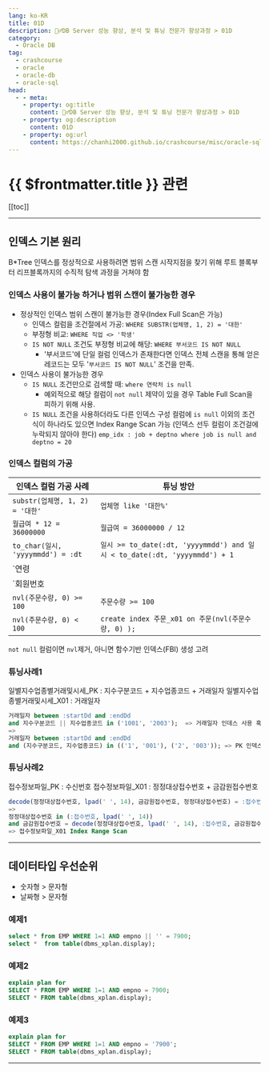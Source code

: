 ```yaml
---
lang: ko-KR
title: 01D
description: 🙆‍♂️DB Server 성능 향상, 분석 및 튜닝 전문가 향상과정 > 01D
category:
  - Oracle DB
tag: 
  - crashcourse
  - oracle
  - oracle-db
  - oracle-sql
head:
  - - meta:
    - property: og:title
      content: 🙆‍♂️DB Server 성능 향상, 분석 및 튜닝 전문가 향상과정 > 01D
    - property: og:description
      content: 01D
    - property: og:url
      content: https://chanhi2000.github.io/crashcourse/misc/oracle-sql-db-tuning/01d.html
---
```


# {{ $frontmatter.title }} 관련

[[toc]]

---

## 인덱스 기본 원리

B*Tree 인덱스를 정상적으로 사용하려면 범위 스캔 시작지점을 찾기 위해 루트 블록부터 리프블록까지의 수직적 탐색 과정을 거쳐야 함

### 인덱스 사용이 불가능 하거나 범위 스캔이 불가능한 경우

- 정상적인 인덱스 범위 스캔이 불가능한 경우(Index Full Scan은 가능)
  - 인덱스 컬럼을 조건절에서 가공: `WHERE SUBSTR(업체명, 1, 2) = '대한'`
  - 부정형 비교: `WHERE 직업 <> '학생'`
  - `IS NOT NULL` 조건도 부정형 비교에 해당: `WHERE 부서코드 IS NOT NULL`
    - '부서코드'에 단일 컬럼 인덱스가 존재한다면 인덱스 전체 스캔을 통해 얻은 레코드는 모두 '`부서코드 IS NOT NULL`' 조건을 만족.
- 인덱스 사용이 불가능한 경우
  - `IS NULL` 조건만으로 검색할 때: `where 연락처 is null`
    - 예외적으로 해당 컬럼이 `not null` 제약이 있을 경우 Table Full Scan을 피하기 위해 사용.
  - `IS NULL` 조건을 사용하더라도 다른 인덱스 구성 컬럼에 `is null` 이외의 조건식이 하나라도 있으면 Index Range Scan 가능 (인덱스 선두 컬럼이 조건걸에 누락되지 않아야 한다) `emp_idx : job + deptno where job is null and deptno = 20`

### 인덱스 컬럼의 가공

| 인덱스 컬럼 가공 사례 | 튜닝 방안 |
| ------------------- | --------- |
| `substr(업체명, 1, 2) = '대한'` | `업체명 like '대한%'` | 
| `월급여 * 12 = 36000000` | `월급여 = 36000000 / 12` |
| `to_char(일시, 'yyyymmdd') = :dt` | `일시 >= to_date(:dt, 'yyyymmdd') and 일시 < to_date(:dt, 'yyyymmdd') + 1` | 
| `연령 || 직업 = '30공무원'` | `연령 = 30 and 직업 = '공무원'` |
| `회원번호 || 지점번호 = :str` | `회원번호 = substr(:str, 1, 2) and 지점번호 = substr(:str, 3, 4)` |
| `nvl(주문수량, 0) >= 100` | `주문수량 >= 100` |
| `nvl(주문수량, 0) < 100` | `create index 주문_x01 on 주문(nvl(주문수량, 0) );` |
`not null` 컬럼이면 `nvl`제거, 아니면 함수기반 인덱스(FBI) 생성 고려 

### 튜닝사례1

일별지수업종별거래및시세_PK : 지수구분코드 + 지수업종코드 + 거래일자
일별지수업종별거래및시세_X01 : 거래일자

```sql
거래일자 between :startDd and :endDd
and 지수구분코드 || 지수업종코드 in ('1001', '2003');  => 거래일자 인데스 사용 혹은 Full Table Scan
=>
거래일자 between :startDd and :endDd
and (지수구분코드, 지수업종코드) in (('1', '001'), ('2', '003')); => PK 인덱스 사용
```

### 튜닝사례2

접수정보파일_PK : 수신번호
접수정보파일_X01 : 정정대상접수번호 + 금감원접수번호

```sql
decode(정정대상접수번호, lpad(' ', 14), 금감원접수번호, 정정대상접수번호) = :접수번호 => Full Table Scan
=>
정정대상접수번호 in (:접수번호, lpad(' ', 14))
and 금감원접수번호 = decode(정정대상접수번호, lpad(' ', 14), :접수번호, 금감원접수번호) 
=> 접수정보파일_X01 Index Range Scan
```

---

## 데이터타입 우선순위

- 숫자형 > 문자형
- 날짜형 > 문자형

### 예제1

```sql
select * from EMP WHERE 1=1 AND empno || '' = 7900;
select *  from table(dbms_xplan.display);
```

### 예제2

```sql
explain plan for
SELECT * FROM EMP WHERE 1=1 AND empno = 7900;
SELECT * FROM table(dbms_xplan.display);
```

### 예제3

```sql
explain plan for
SELECT * FROM EMP WHERE 1=1 AND empno = '7900';
SELECT * FROM table(dbms_xplan.display);
```

---

<TagLinks/>